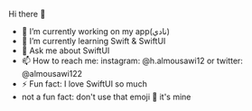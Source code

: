 Hi there 👋

- 🔭 I’m currently working on my app(نادي)
- 🌱 I’m currently learning Swift & SwiftUI
- 💬 Ask me about SwiftUI
- 📫 How to reach me: instagram: @h.almousawi12 or twitter: @almousawi122 
- ⚡ Fun fact: I love SwiftUI so much
- not a fun fact: don't use that emoji 🦦 it's mine
